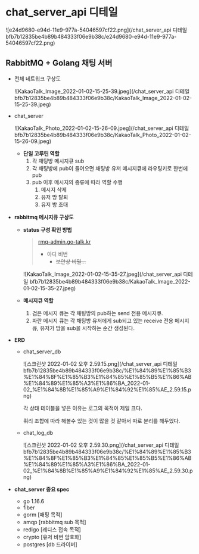 # chat_server_api 디테일

![e24d9680-e94d-11e9-977a-54046597cf22.png](/chat_server_api 디테일 bfb7b12835be4b89b484333f06e9b38c/e24d9680-e94d-11e9-977a-54046597cf22.png)

## RabbitMQ + Golang 채팅 서버

- 전체 네트워크 구상도
    
    ![KakaoTalk_Image_2022-01-02-15-25-39.jpeg](/chat_server_api 디테일 bfb7b12835be4b89b484333f06e9b38c/KakaoTalk_Image_2022-01-02-15-25-39.jpeg)
    
- chat_server
    
    ![KakaoTalk_Photo_2022-01-02-15-26-09.jpeg](/chat_server_api 디테일 bfb7b12835be4b89b484333f06e9b38c/KakaoTalk_Photo_2022-01-02-15-26-09.jpeg)
    
    - **단일 고루틴 역할**
        1. 각 채팅방 메시지큐 sub
        2. 각 채팅방에 pub이 들어오면 채팅방 유저 메시지큐에 라우팅키로 한번에 pub
        3. pub 이후 메시지의 종류에 따라 역할 수행
            1. 메시지 삭제
            2. 유저 방 탈퇴
            3. 유저 방 초대
- **rabbitmq 메시지큐 구상도**
    - **status 구성 확인 방법**
        
        > [rmq-admin.go-talk.kr](http://rmq-admin.go-talk.kr)
        > 
        > - 아디 비번
        >     - ~~보안상 비밀...~~
        
        ![KakaoTalk_Image_2022-01-02-15-35-27.jpeg](/chat_server_api 디테일 bfb7b12835be4b89b484333f06e9b38c/KakaoTalk_Image_2022-01-02-15-35-27.jpeg)
        
    - **메시지큐 역할**
        1. 검은 메시지 큐는 각 채팅방의 pub하는 send 전용 메시지큐.
        2. 파란 메시지 큐는 각 채팅방 유저에게 sub되고 있는 receive 전용 메시지 큐, 유저가 방을 sub을 시작하는 순간 생성된다.
- **ERD**
    - chat_server_db
        
        ![스크린샷 2022-01-02 오후 2.59.15.png](/chat_server_api 디테일 bfb7b12835be4b89b484333f06e9b38c/%E1%84%89%E1%85%B3%E1%84%8F%E1%85%B3%E1%84%85%E1%85%B5%E1%86%AB%E1%84%89%E1%85%A3%E1%86%BA_2022-01-02_%E1%84%8B%E1%85%A9%E1%84%92%E1%85%AE_2.59.15.png)
        
        각 상태 테이블을 넣은 이유는 로그의 목적이 제일 크다.
        
        쿼리 조합에 따라 해볼수 있는 것이 많을 것 같아서 따로 분리를 해두었다.
        
    - chat_log_db
        
        ![스크린샷 2022-01-02 오후 2.59.30.png](/chat_server_api 디테일 bfb7b12835be4b89b484333f06e9b38c/%E1%84%89%E1%85%B3%E1%84%8F%E1%85%B3%E1%84%85%E1%85%B5%E1%86%AB%E1%84%89%E1%85%A3%E1%86%BA_2022-01-02_%E1%84%8B%E1%85%A9%E1%84%92%E1%85%AE_2.59.30.png)
        
- **chat_server 중요 spec**
    - go 1.16.6
    - fiber
    - gorm [매핑 목적]
    - amqp [rabbitmq sub 목적]
    - redigo [레디스 접속 목적]
    - crypto [유저 비번 암호화]
    - postgres [db 드라이버]